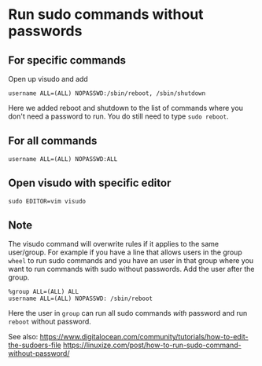 # Run sudo commands without passwords

## For specific commands
Open up visudo and add

```
username ALL=(ALL) NOPASSWD:/sbin/reboot, /sbin/shutdown
```
Here we added reboot and shutdown to the list of commands where you don't need a password to run.
You do still need to type `sudo reboot`.

## For all commands

```
username ALL=(ALL) NOPASSWD:ALL
```

## Open visudo with specific editor

```
sudo EDITOR=vim visudo
```

## Note
The visudo command will overwrite rules if it applies to the same user/group.
For example if you have a line that allows users in the group `wheel` to run sudo commands
and you have an user in that group where you want to run commands with sudo without passwords.
Add the user after the group.

```
%group ALL=(ALL) ALL
username ALL=(ALL) NOPASSWD: /sbin/reboot
```
Here the user in `group` can run all sudo commands _with_ password and run `reboot` without password.


See also:
https://www.digitalocean.com/community/tutorials/how-to-edit-the-sudoers-file
https://linuxize.com/post/how-to-run-sudo-command-without-password/
